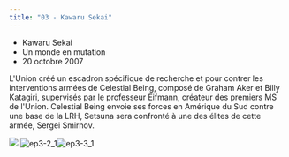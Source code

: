 ```yaml
---
title: "03 - Kawaru Sekai"
---
```


* Kawaru Sekai
* Un monde en mutation
* 20 octobre 2007


L'Union créé un escadron spécifique de recherche et pour contrer les interventions armées de Celestial Being, composé de Graham Aker et Billy Katagiri, supervisés par le professeur Eifmann, créateur des premiers MS de l'Union. Celestial Being envoie ses forces en Amérique du Sud contre une base de la LRH, Setsuna sera confronté à une des élites de cette armée, Sergei Smirnov.


![](/images/stories/saga/gundam00/episodes/s1/ep3-1_1.jpg) ![ep3-2_1](/images/stories/saga/gundam00/episodes/s1/ep3-2_1.jpg)![ep3-3_1](/images/stories/saga/gundam00/episodes/s1/ep3-3_1.jpg)